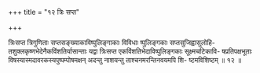 +++
title = "१२ त्रिः सप्त"

+++

त्रिःसप्त त्रिगुणिताः सप्तसङ्ख्याकाविष्पुलिङ्गाकाः विविधाः ष्पुलिङ्गकाः सप्तसुजिह्वासुलोहि- तशुक्लकृष्णभेदेनैकविंशतिर्यासान्ताः यद्वा त्रिःसप्त एकविंशतिभेदाविष्पुलिङ्गकाः सूक्ष्मचटिकावि- षप्रतिपक्षभूताः विषस्यास्मदावरकस्यपुष्पम्पोषमक्षन् अदन्तु नाशयन्तु ताश्चनमरन्तिनवयमपि शि- ष्टमविशिष्टम् ॥ १२ ॥